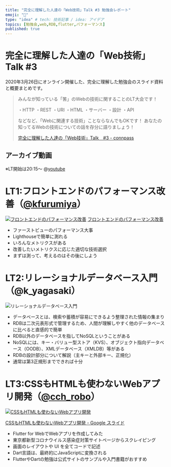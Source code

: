 ```yaml
---
title: "完全に理解した人達の「Web技術」Talk #3 勉強会レポート"
emoji: "📝"
type: "idea" # tech: 技術記事 / idea: アイデア
topics: [勉強会,web,RDB,flutter,パフォーマンス]
published: true
---
```

# 完全に理解した人達の「Web技術」Talk #3
2020年3月26日にオンライン開催した、完全に理解した勉強会のスライド資料と概要まとめです。

> みんなが知っている「筈」のWebの技術に関することのLT大会です！
>
> ・HTTP
> ・REST
> ・URI
> ・HTML
> ・サーバー
> ・設計
> ・API
>
> などなど、「Webに関連する技術」ことならなんでもOKです！
> あなたの知ってるWebの技術についての話を存分に語りましょう！
>
> [完全に理解した人達の「Web技術」Talk　#3 - connpass](https://easy2.connpass.com/event/171073/)

## アーカイブ動画
※LT開始は20:15​～
@[youtube](l-3pR-wkoj0)

# LT1:フロントエンドのパフォーマンス改善（[@kfurumiya](https://twitter.com/kfurumiya)）
[![フロントエンドのパフォーマンス改善](https://media.slid.es/thumbnails/24934dabf07f865f0033e0b808d373ff/thumb.jpg)](https://slides.com/kotofurumiya/frontend-performance-tuning)
[フロントエンドのパフォーマンス改善](https://slides.com/kotofurumiya/frontend-performance-tuning )

- ファーストビューのパフォーマンス大事
- Lighthouseで簡単に測れる
- いろんなメトリクスがある
- 改善したいメトリクスに応じた適切な技術選択
- まずは測って、考えるのはその後にしよう

# LT2:リレーショナルデータベース入門（@k_yagasaki）
![リレーショナルデータベース入門](https://storage.googleapis.com/zenn-user-upload/bpki0uxxe7c4wzu7nddn79v8c72d)
- データベースとは、検索や蓄積が容易にできるよう整理された情報の集まり
- RDBは二次元表形式で管理するため、人間が理解しやすく他のデータベースに比べると直感的で簡単
- RDB以外のデータベースを指してNoSQLということがある
- NoSQLには、キー・バリュー型ストア（KVS）、オブジェクト指向データベース（OODB）、XMLデータベース（XMLDB）等がある
- RDBの設計部分について解説（主キーと外部キー、正規化）
- 通常は第3正規形までできれば十分

# LT3:CSSもHTMLも使わないWebアプリ開発（[@cch_robo](https://twitter.com/cch_robo)）
[![CSSもHTMLも使わないWebアプリ開発](https://lh4.googleusercontent.com/-rYMO44dMY9EoJWmCsw5aat2dUJoVcYuMlfkkAcT3Pfk36gFf1BSqwgn_0Qo2E6GySm5OQWeag)](https://docs.google.com/presentation/d/1Vokoina0WFW4w4vwFSrDrfIP2bBaUHmxhtWcgFOORys/edit?usp=sharing)

[CSSもHTMLも使わないWebアプリ開発 - Google スライド ](https://docs.google.com/presentation/d/1Vokoina0WFW4w4vwFSrDrfIP2bBaUHmxhtWcgFOORys/edit?usp=sharing)

- Flutter for WebでWebアプリを作成してみた
- 東京都新型コロナウイルス感染症対策サイトページからスクレイピング
- 画面のレイアウトや UI を全てコードで記述
- Dart言語は、最終的にJavaScriptに変換される
- FlutterやDartの勉強は公式サイトのサンプルや入門書籍がおすすめ

